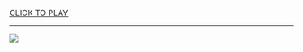 
<a href="https://premium76.site?title=national_championship_game&ref=13M">CLICK TO PLAY</a></h3>
<hr>

<a href="https://premium76.site?title=national_championship_game&ref=13M"><img src="https://clearcache.store/games.png"></a>


